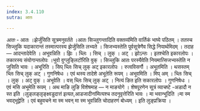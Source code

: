 ```yaml
---
index: 3.4.110
sutra: आतः

---
```

_आतः_ - आतः ।झेर्जु॑सिति सूत्रमनुवर्तते ।आतः सिज्लुगन्तादिति वक्तव्य॑मिति वार्तिकं भाष्ये पठितम् । ततस्च सिज्लुकि यदाकारान्तं तस्मात्परस्य झेर्जुसिति लभ्यते । सिजभ्यस्तेति पूर्वसूत्रेणैव सिद्धे नियार्थमिदम् । तदाह —  आदन्तादेवेति । अभूवन्निति । झिः । च्लिः । सिच् । लुक् । अट् । झोऽन्तः । इतश्चेति इकारलोपः । तकारस्य संयोगान्तलोपः ।भुवो वुग्लुङ्लिटो॑रिति वुक् । सिज्लुकि आतः परस्यैवेति नियमात्सिजभ्यस्तेति न जुसिति भावः । अभूरिति । सिप् च्लिः सिच् लुक् अट् इकारलोपः । रुत्वविसर्गौ । अभूतमिति । थसस्तम् च्लिः सिच् लुक् अट् । गुणनिषेधः । एवं थस्य तादेशे अभूतेति रूपम् । अभूवमिति । मिप् अम् । च्लिः सिच् । लुक् । अट् वुक् । अभूवेति । वस् च्लिः सिच् लुक् अट् । नित्यं ङित इति सकारलोपः । गुणनिषेधः । एवं मसि अभूमेति रूपम् । अथ माङि लुङि विशेषमाह —  न माङयोगे । शेषपूरणेन सूत्रं व्याचष्टे -अडादौ न स्त इति ।लुङ्लङ्लृङ्क्ष्वडुदात्त॑ इत्यत,आडजादीना॑मित्यश्च तदनुवृत्तेरिति भावः । मा भवान्भूदिति ।मा स्म भवद्भूद्वेति । एवं बहुवचने मा स्म भवन् मा स्म भूवन्निति चोदाहरणं बोध्यम् । इति लुङ्प्रक्रिया ।
